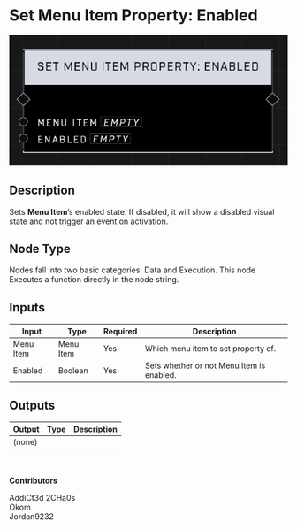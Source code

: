 # Set Menu Item Property: Enabled
![](../../../.gitbook/assets/set-menu-item-property-enabled.png)
## Description
Sets **Menu Item**’s enabled state. If disabled, it will show a disabled visual state and not trigger an event on activation.  

## Node Type
Nodes fall into two basic categories: Data and Execution. This node Executes a function directly in the node string.

## Inputs
| Input | Type | Required | Description |
|------------------|------------------|----------|--------------------------------------------------------------|
| Menu Item | Menu Item | Yes | Which menu item to set property of. |
| Enabled | Boolean | Yes | Sets whether or not Menu Item is enabled. |

## Outputs
| Output | Type | Description |
|------------------|------------------|--------------------------------------------------------------|
| (none) | | |

\
\
**Contributors**

AddiCt3d 2CHa0s \
Okom \
Jordan9232